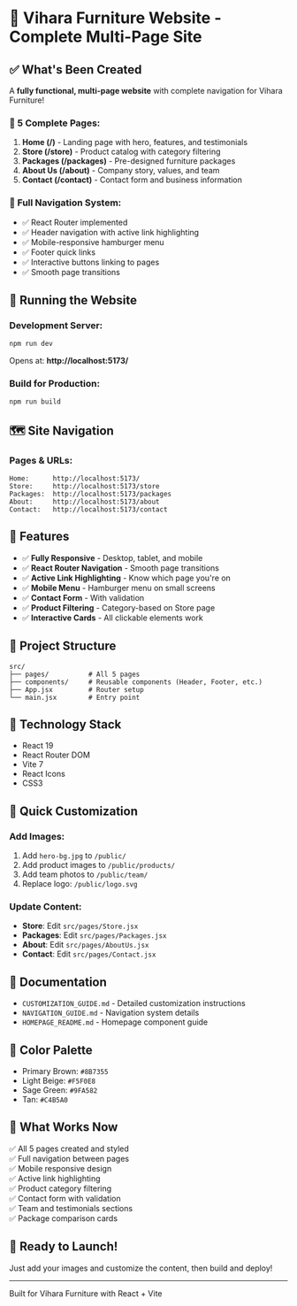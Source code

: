 # 🎉 Vihara Furniture Website - Complete Multi-Page Site

## ✅ What's Been Created

A **fully functional, multi-page website** with complete navigation for Vihara Furniture!

### 📄 5 Complete Pages:

1. **Home (/)** - Landing page with hero, features, and testimonials
2. **Store (/store)** - Product catalog with category filtering
3. **Packages (/packages)** - Pre-designed furniture packages
4. **About Us (/about)** - Company story, values, and team
5. **Contact (/contact)** - Contact form and business information

### 🧭 Full Navigation System:

- ✅ React Router implemented
- ✅ Header navigation with active link highlighting
- ✅ Mobile-responsive hamburger menu
- ✅ Footer quick links
- ✅ Interactive buttons linking to pages
- ✅ Smooth page transitions

## 🚀 Running the Website

### Development Server:
```bash
npm run dev
```
Opens at: **http://localhost:5173/**

### Build for Production:
```bash
npm run build
```

## 🗺️ Site Navigation

### Pages & URLs:
```
Home:      http://localhost:5173/
Store:     http://localhost:5173/store
Packages:  http://localhost:5173/packages
About:     http://localhost:5173/about
Contact:   http://localhost:5173/contact
```

## 📱 Features

- ✅ **Fully Responsive** - Desktop, tablet, and mobile
- ✅ **React Router Navigation** - Smooth page transitions
- ✅ **Active Link Highlighting** - Know which page you're on
- ✅ **Mobile Menu** - Hamburger menu on small screens
- ✅ **Contact Form** - With validation
- ✅ **Product Filtering** - Category-based on Store page
- ✅ **Interactive Cards** - All clickable elements work

## 📂 Project Structure

```
src/
├── pages/          # All 5 pages
├── components/     # Reusable components (Header, Footer, etc.)
├── App.jsx         # Router setup
└── main.jsx        # Entry point
```

## 🔧 Technology Stack

- React 19
- React Router DOM
- Vite 7
- React Icons
- CSS3

## 📝 Quick Customization

### Add Images:
1. Add `hero-bg.jpg` to `/public/`
2. Add product images to `/public/products/`
3. Add team photos to `/public/team/`
4. Replace logo: `/public/logo.svg`

### Update Content:
- **Store**: Edit `src/pages/Store.jsx`
- **Packages**: Edit `src/pages/Packages.jsx`
- **About**: Edit `src/pages/AboutUs.jsx`
- **Contact**: Edit `src/pages/Contact.jsx`

## 📖 Documentation

- `CUSTOMIZATION_GUIDE.md` - Detailed customization instructions
- `NAVIGATION_GUIDE.md` - Navigation system details
- `HOMEPAGE_README.md` - Homepage component guide

## 🎨 Color Palette

- Primary Brown: `#8B7355`
- Light Beige: `#F5F0E8`
- Sage Green: `#9FA582`
- Tan: `#C4B5A0`

## 🎊 What Works Now

✅ All 5 pages created and styled  
✅ Full navigation between pages  
✅ Mobile responsive design  
✅ Active link highlighting  
✅ Product category filtering  
✅ Contact form with validation  
✅ Team and testimonials sections  
✅ Package comparison cards  

## 🚀 Ready to Launch!

Just add your images and customize the content, then build and deploy!

---

Built for Vihara Furniture with React + Vite
